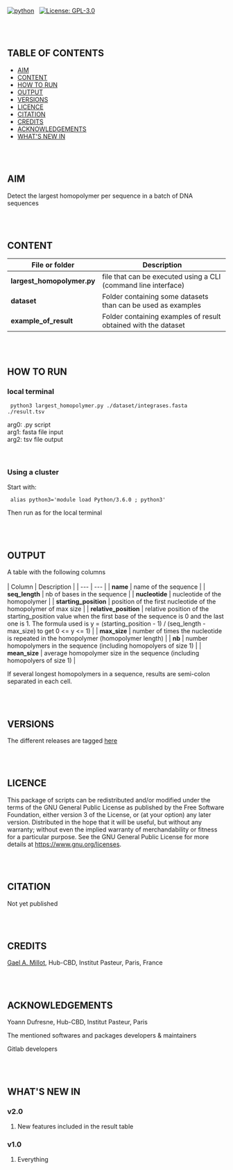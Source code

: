 [//]: # "#to make links in gitlab: example with racon https://github.com/isovic/racon"
[//]: # "tricks in markdown: https://openclassrooms.com/fr/courses/1304236-redigez-en-markdown"


[![python](https://img.shields.io/badge/code-Python-blue?style=plastic)](https://www.python.org/)
&nbsp;
[![License: GPL-3.0](https://img.shields.io/badge/licence-GPL%20(%3E%3D3)-green?style=plastic)](https://www.gnu.org/licenses)


<br /><br />
## TABLE OF CONTENTS


   - [AIM](#aim)
   - [CONTENT](#content)
   - [HOW TO RUN](#how-to-run)
   - [OUTPUT](#output)
   - [VERSIONS](#versions)
   - [LICENCE](#licence)
   - [CITATION](#citation)
   - [CREDITS](#credits)
   - [ACKNOWLEDGEMENTS](#Acknowledgements)
   - [WHAT'S NEW IN](#what's-new-in)


<br /><br />
## AIM

Detect the largest homopolymer per sequence in a batch of DNA sequences


<br /><br />
## CONTENT

| File or folder | Description |
| --- | --- |
| **largest_homopolymer.py** | file that can be executed using a CLI (command line interface) |
| **dataset** | Folder containing some datasets than can be used as examples |
| **example_of_result** | Folder containing examples of result obtained with the dataset |


<br /><br />
## HOW TO RUN

### local terminal


`  python3 largest_homopolymer.py ./dataset/integrases.fasta ./result.tsv  `

arg0: .py script<br />
arg1: fasta file input<br />
arg2: tsv file output<br />
<br /><br />

### Using a cluster

Start with:

`  alias python3='module load Python/3.6.0 ; python3'  `

Then run as for the local terminal

<br /><br />
## OUTPUT

A table with the following columns<br /><br />
| Column | Description |
| --- | --- |
| **name** | name of the sequence |
| **seq_length** | nb of bases in the sequence |
| **nucleotide** | nucleotide of the homopolymer |
| **starting_position** | position of the first nucleotide of the homopolymer of max size |
| **relative_position** | relative position of the starting_position value when the first base of the sequence is 0 and the last one is 1. The formula used is y = (starting_position - 1) / (seq_length - max_size) to get 0 <= y <= 1) |
| **max_size** | number of times the nucleotide is repeated in the homopolymer (homopolymer length) |
| **nb** | number homopolymers in the sequence (including homopolyers of size 1) |
| **mean_size** | average homopolymer size in the sequence (including homopolyers of size 1) |

If several longest homopolymers in a sequence, results are semi-colon separated in each cell.

<br /><br />
## VERSIONS


The different releases are tagged [here](https://gitlab.pasteur.fr/gmillot/largest_homopolymer/-/tags)

<br /><br />
## LICENCE


This package of scripts can be redistributed and/or modified under the terms of the GNU General Public License as published by the Free Software Foundation, either version 3 of the License, or (at your option) any later version.
Distributed in the hope that it will be useful, but without any warranty; without even the implied warranty of merchandability or fitness for a particular purpose.
See the GNU General Public License for more details at https://www.gnu.org/licenses.

<br /><br />
## CITATION


Not yet published

<br /><br />
## CREDITS


[Gael A. Millot](https://gitlab.pasteur.fr/gmillot), Hub-CBD, Institut Pasteur, Paris, France

<br /><br />
## ACKNOWLEDGEMENTS


Yoann Dufresne, Hub-CBD, Institut Pasteur, Paris

The mentioned softwares and packages developers & maintainers

Gitlab developers

<br /><br />
## WHAT'S NEW IN

### v2.0

1) New features included in the result table


### v1.0

1) Everything




